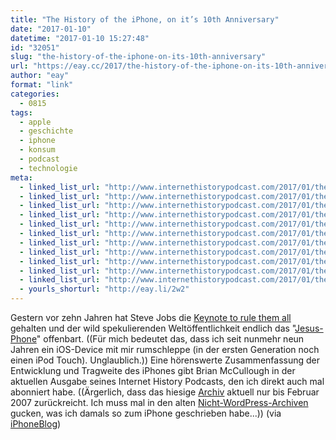 ```yaml
---
title: "The History of the iPhone, on it’s 10th Anniversary"
date: "2017-01-10"
datetime: "2017-01-10 15:27:48"
id: "32051"
slug: "the-history-of-the-iphone-on-its-10th-anniversary"
url: "https://eay.cc/2017/the-history-of-the-iphone-on-its-10th-anniversary/"
author: "eay"
format: "link"
categories:
  - 0815
tags:
  - apple
  - geschichte
  - iphone
  - konsum
  - podcast
  - technologie
meta:
  - linked_list_url: "http://www.internethistorypodcast.com/2017/01/the-history-of-the-iphone/"
  - linked_list_url: "http://www.internethistorypodcast.com/2017/01/the-history-of-the-iphone/"
  - linked_list_url: "http://www.internethistorypodcast.com/2017/01/the-history-of-the-iphone/"
  - linked_list_url: "http://www.internethistorypodcast.com/2017/01/the-history-of-the-iphone/"
  - linked_list_url: "http://www.internethistorypodcast.com/2017/01/the-history-of-the-iphone/"
  - linked_list_url: "http://www.internethistorypodcast.com/2017/01/the-history-of-the-iphone/"
  - linked_list_url: "http://www.internethistorypodcast.com/2017/01/the-history-of-the-iphone/"
  - linked_list_url: "http://www.internethistorypodcast.com/2017/01/the-history-of-the-iphone/"
  - linked_list_url: "http://www.internethistorypodcast.com/2017/01/the-history-of-the-iphone/"
  - linked_list_url: "http://www.internethistorypodcast.com/2017/01/the-history-of-the-iphone/"
  - linked_list_url: "http://www.internethistorypodcast.com/2017/01/the-history-of-the-iphone/"
  - yourls_shorturl: "http://eay.li/2w2"
---
```


Gestern vor zehn Jahren hat Steve Jobs die [Keynote to rule them all](https://www.youtube.com/watch?v=t4OEsI0Sc_s) gehalten und der wild spekulierenden Weltöffentlichkeit endlich das "[Jesus-Phone](http://www.spiegel.de/spiegel/print/d-53621854.html)" offenbart. ((Für mich bedeutet das, dass ich seit nunmehr neun Jahren ein iOS-Device mit mir rumschleppe (in der ersten Generation noch einen iPod Touch). Unglaublich.)) Eine hörenswerte Zusammenfassung der Entwicklung und Tragweite des iPhones gibt Brian McCullough in der aktuellen Ausgabe seines Internet History Podcasts, den ich direkt auch mal abonniert habe. ((Ärgerlich, dass das hiesige [Archiv](https://eay.cc/archive/) aktuell nur bis Februar 2007 zurückreicht. Ich muss mal in den alten [Nicht-WordPress-Archiven](https://eay.cc/2015/blogsoftware/) gucken, was ich damals so zum iPhone geschrieben habe...)) (via [iPhoneBlog](https://www.iphoneblog.de/2017/01/09/zehn-jahre-iphone/))
